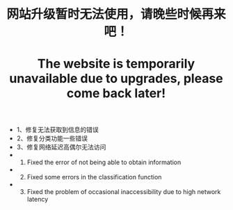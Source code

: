 <header>
 
# 网站升级暂时无法使用，请晚些时候再来吧！
# The website is temporarily unavailable due to upgrades, please come back later!

</header>


  - 1、修复无法获取到信息的错误
  - 2、修复分类功能一些错误
  - 3、修复网络延迟高偶尔无法访问
  - 1. Fixed the error of not being able to obtain information
  - 2. Fixed some errors in the classification function
  - 3. Fixed the problem of occasional inaccessibility due to high network latency

 
